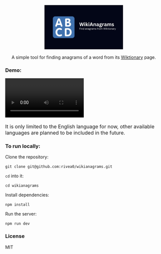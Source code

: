 <div align="center">
  <img src="./public/img/wikianagrams-og.jpg" alt="Wikianagrams" width="50%" />
  <br>
  <p>A simple tool for finding anagrams of a word from its <a href="https://en.wiktionary.org/wiki/Wiktionary:Main_Page">Wiktionary</a> page.</p>
</div>


### Demo:

<video src=https://github.com/rivea0/wikianagrams/assets/58330360/8b9209be-538b-43a4-8c7a-2036183633ef width="50%">
</video>

<br>

<p style="font-size: 16px;">It is only limited to the English language for now, other available languages are planned to be included in the future.</p>

### To run locally:

Clone the repository:

```console
git clone git@github.com:rivea0/wikianagrams.git
```

`cd` into it:

```console
cd wikianagrams
```

Install dependencies:

```console
npm install
```

Run the server:

```console
npm run dev
```

### License
MIT
